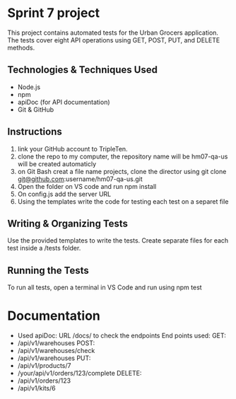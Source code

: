 # Sprint 7 project
This project contains automated tests for the Urban Grocers application. The tests cover eight API operations using GET, POST, PUT, and DELETE methods.
## Technologies & Techniques Used
- Node.js
- npm
- apiDoc (for API documentation)
- Git & GitHub
## Instructions
1. link your GitHub account to TripleTen.
2. clone the repo to my computer, the repository name will be hm07-qa-us will be created automaticly
3. on Git Bash creat a file name projects, clone the director using git clone git@github.com:username/hm07-qa-us.git
4. Open the folder on VS code and run npm install
5. On config.js add the server URL
6. Using the templates write the code for testing each test on a separet file 
## Writing & Organizing Tests
Use the provided templates to write the tests.
Create separate files for each test inside a /tests folder.
## Running the Tests
To run all tests, open a terminal in VS Code and run using npm test
# Documentation
- Used apiDoc: URL /docs/ to check the endpoints
End points used:
GET:
- /api/v1/warehouses
POST:
- /api/v1/warehouses/check 
- /api/v1/warehouses
PUT:
- /api/v1/products/7 
- /your/api/v1/orders/123/complete
DELETE:
- /api/v1/orders/123
- /api/v1/kits/6